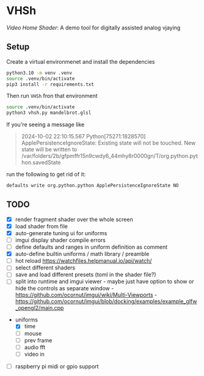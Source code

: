 # VHSh

_Video Home Shader_: A demo tool for digitally assisted analog vjaying


## Setup

Create a virtual environmenet and install the dependencies

```bash
python3.10 -m venv .venv
source .venv/bin/activate
pip3 install -r requirements.txt
```

Then run `VHSh` fron that environment

```bash
source .venv/bin/activate
python3 vhsh.py mandelbrot.glsl
```

If you're seeing a message like

> 2024-10-02 22:10:15.567 Python\[75271:1828570\] ApplePersistenceIgnoreState: Existing state will not be touched. New state will be written to /var/folders/2b/gfpmffr15n9cwdy6_44mhy8r0000gn/T/org.python.python.savedState

run the following to get rid of it:

```bash
defaults write org.python.python ApplePersistenceIgnoreState NO
```


## TODO

- [x] render fragment shader over the whole screen
- [x] load shader from file
- [x] auto-generate tuning ui for uniforms
- [ ] imgui display shader compile errors
- [ ] define defaults and ranges in uniform definition as comment
- [x] auto-define builtin uniforms / math library / preamble
- [ ] hot reload https://watchfiles.helpmanual.io/api/watch/
- [ ] select different shaders
- [ ] save and load different presets (toml in the shader file?)
- [ ] split into runtime and imgui viewer
      - maybe just have option to show or hide the controls as separate window
      - https://github.com/ocornut/imgui/wiki/Multi-Viewports
      - https://github.com/ocornut/imgui/blob/docking/examples/example_glfw_opengl2/main.cpp
- uniforms
  - [x] time
  - [ ] mouse
  - [ ] prev frame
  - [ ] audio fft
  - [ ] video in
- [ ] raspberry pi midi or gpio support
